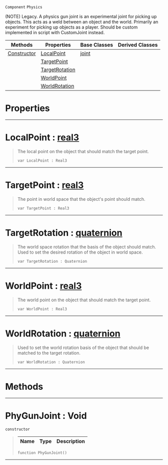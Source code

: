  `Component` `Physics`



(NOTE) Legacy. A physics gun joint is an experimental joint for picking up objects. This acts as a weld between an object and the world. Primarily an experiment for picking up objects as a player. Should be custom implemented in script with CustomJoint instead.

|Methods|Properties|Base Classes|Derived Classes|
|---|---|---|---|
|[ Constructor](https://plasmaengine.github.io/PlasmaDocs/Plasma1/C++/code_reference/class_reference/phygunjoint.md#phygunjoint-void)|[ LocalPoint](https://plasmaengine.github.io/PlasmaDocs/Plasma1/C++/code_reference/class_reference/phygunjoint.md#localpoint-plasma-engine-d)|[joint](https://plasmaengine.github.io/PlasmaDocs/Plasma1/C++/code_reference/class_reference/joint.md)| |
| |[ TargetPoint](https://plasmaengine.github.io/PlasmaDocs/Plasma1/C++/code_reference/class_reference/phygunjoint.md#targetpoint-plasma-engine)| | |
| |[ TargetRotation](https://plasmaengine.github.io/PlasmaDocs/Plasma1/C++/code_reference/class_reference/phygunjoint.md#targetrotation-plasma-engi)| | |
| |[ WorldPoint](https://plasmaengine.github.io/PlasmaDocs/Plasma1/C++/code_reference/class_reference/phygunjoint.md#worldpoint-plasma-engine-d)| | |
| |[ WorldRotation](https://plasmaengine.github.io/PlasmaDocs/Plasma1/C++/code_reference/class_reference/phygunjoint.md#worldrotation-plasma-engin)| | |


 #  Properties


---  
 #  LocalPoint : [real3](https://plasmaengine.github.io/PlasmaDocs/Plasma1/C++/code_reference/lightning_base_types/real3.md)

> The local point on the object that should match the target point.
> ``` lang=cpp, name=Lightning
> var LocalPoint : Real3


---  
 #  TargetPoint : [real3](https://plasmaengine.github.io/PlasmaDocs/Plasma1/C++/code_reference/lightning_base_types/real3.md)

> The point in world space that the object's point should match.
> ``` lang=cpp, name=Lightning
> var TargetPoint : Real3


---  
 #  TargetRotation : [quaternion](https://plasmaengine.github.io/PlasmaDocs/Plasma1/C++/code_reference/lightning_base_types/quaternion.md)

> The world space rotation that the basis of the object should match. Used to set the desired rotation of the object in world space.
> ``` lang=cpp, name=Lightning
> var TargetRotation : Quaternion


---  
 #  WorldPoint : [real3](https://plasmaengine.github.io/PlasmaDocs/Plasma1/C++/code_reference/lightning_base_types/real3.md)

> The world point on the object that should match the target point.
> ``` lang=cpp, name=Lightning
> var WorldPoint : Real3


---  
 #  WorldRotation : [quaternion](https://plasmaengine.github.io/PlasmaDocs/Plasma1/C++/code_reference/lightning_base_types/quaternion.md)

> Used to set the world rotation basis of the object that should be matched to the target rotation.
> ``` lang=cpp, name=Lightning
> var WorldRotation : Quaternion


---  
 #  Methods


---  
 #  PhyGunJoint : Void

 `constructor`

> 
> |Name|Type|Description|
> |---|---|---|
> ``` lang=cpp, name=Lightning
> function PhyGunJoint()
> ``` 


---  
 

 